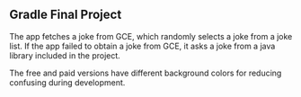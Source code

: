 ## Gradle Final Project ##

The app fetches a joke from GCE, which randomly selects a joke from a joke list. If the app failed to obtain a joke from GCE, it asks a joke from a java library included in the project.

The free and paid versions have different background colors for reducing confusing during development.
